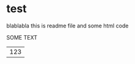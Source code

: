 # test
blablabla
this is readme file and some html code

<p> SOME TEXT </p>
<table>
<tr><td>123</td></tr>
</table>

